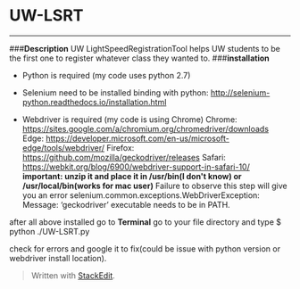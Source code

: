 # UW-LSRT
-------
###**Description**
UW LightSpeedRegistrationTool helps UW students to be the first one to register whatever class they wanted to.
###**installation**
- Python is required (my code uses python 2.7)


- Selenium need to be installed binding with python: http://selenium-python.readthedocs.io/installation.html

- Webdriver is required (my code is using Chrome)
Chrome:	https://sites.google.com/a/chromium.org/chromedriver/downloads
Edge:	https://developer.microsoft.com/en-us/microsoft-edge/tools/webdriver/
Firefox:	https://github.com/mozilla/geckodriver/releases
Safari:	https://webkit.org/blog/6900/webdriver-support-in-safari-10/
**important: unzip it and place it in /usr/bin(I don't know) or /usr/local/bin(works for mac user)**
Failure to observe this step will give you an error selenium.common.exceptions.WebDriverException: Message: ‘geckodriver’ executable needs to be in PATH.

after all above installed go to **Terminal** go to your file directory and type $ python ./UW-LSRT.py

check for errors and google it to fix(could be issue with python version or webdriver install location).



> Written with [StackEdit](https://stackedit.io/).
